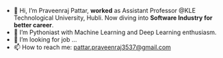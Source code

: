 - 👋 Hi, I’m Praveenraj Pattar, **worked** as Assistant Professor @KLE Technological University, Hubli. Now diving into **Software Industry for better career**.
- 🌱 I’m Pythoniast with Machine Learning and Deep Learning enthusiasm.
- 👀 I’m looking for job  ...
- 📫 How to reach me: pattar.praveenraj3537@gmail.com 

<!---
Praveenraj3537/Praveenraj3537 is a ✨ special ✨ repository because its `README.md` (this file) appears on your GitHub profile.
You can click the Preview link to take a look at your changes.
--->
